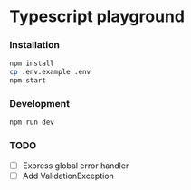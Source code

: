 # Typescript playground

### Installation

```bash
npm install
cp .env.example .env
npm start
```

### Development

```bash
npm run dev
```

### TODO

- [ ] Express global error handler
- [ ] Add ValidationException